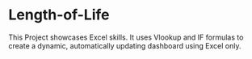 # Length-of-Life
This Project showcases Excel skills. It uses Vlookup and IF formulas to create a dynamic, automatically updating dashboard using Excel only.
